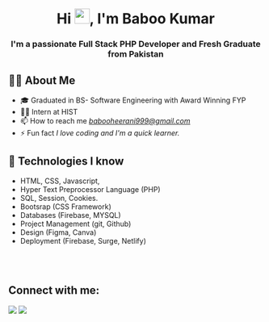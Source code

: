 <h1 align="center">Hi <img src="https://raw.githubusercontent.com/MartinHeinz/MartinHeinz/master/wave.gif" width="30px">, I'm Baboo Kumar</h1>
<h3 align="center">I'm a passionate Full Stack PHP Developer and Fresh Graduate from Pakistan</h3>


## 🙋‍♂️ About Me
<!-- <div>Icons made by <a href="https://www.freepik.com" title="Freepik">Freepik</a> from <a href="https://www.flaticon.com/" title="Flaticon">www.flaticon.com</a></div> -->
<!-- - 🔭 I’m currently working on *<img src="./react.png"/>* -->

- 🎓 Graduated in BS- Software Engineering with Award Winning FYP
- 👨‍💻 Intern at HIST
- 📫 How to reach me *babooheerani999@gmail.com*
- ⚡ Fun fact *I love coding and I'm a quick learner.*

## 🚀 Technologies I know

- HTML, CSS, Javascript,
- Hyper Text Preprocessor Language (PHP) 
- SQL, Session, Cookies.
- Bootsrap (CSS Framework)
- Databases (Firebase, MYSQL)
- Project Management (git, Github)
- Design (Figma, Canva)
- Deployment (Firebase, Surge, Netlify)


<br/>
<br/>

## Connect with me:
<p align="left">

<a href = "https://www.linkedin.com/in/baboo-heerani-%F0%9F%87%B5%F0%9F%87%B0-2a39a2188/"><img src="https://img.icons8.com/fluent/48/000000/linkedin.png"/></a>
<a href = "https://web.facebook.com/baboo.meghwar"><img src="https://img.icons8.com/color/48/000000/facebook.png"/></a>


</p>
